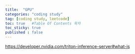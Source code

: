```yaml
---
title:  "GPU"
categories: "coding study"
tag: [coding study, leetcode]
toc: true   #Table Of Contents 목차 
toc_sticky: true
published : false
---
```


https://developer.nvidia.com/triton-inference-server#what-is
